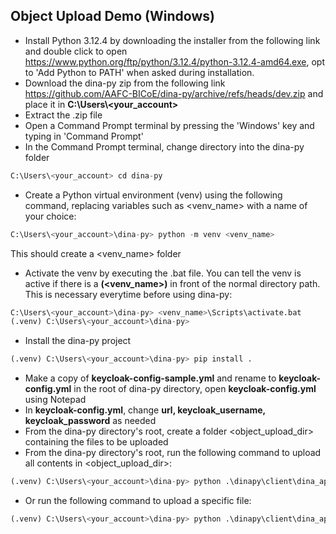 ## Object Upload Demo (Windows)

* Install Python 3.12.4 by downloading the installer from the following link and double click to open https://www.python.org/ftp/python/3.12.4/python-3.12.4-amd64.exe, opt to 'Add Python to PATH' when asked during installation.
* Download the dina-py zip from the following link https://github.com/AAFC-BICoE/dina-py/archive/refs/heads/dev.zip and place it in **C:\Users\\<your_account>**
* Extract the .zip file 
* Open a Command Prompt terminal by pressing the 'Windows' key and typing in 'Command Prompt'
* In the Command Prompt terminal, change directory into the dina-py folder
```py
C:\Users\<your_account> cd dina-py
```
* Create a Python virtual environment (venv) using the following command, replacing variables such as <venv_name> with a name of your choice:
```py
C:\Users\<your_account>\dina-py> python -m venv <venv_name>
```
This should create a <venv_name> folder
* Activate the venv by executing the .bat file. You can tell the venv is active if there is a **(<venv_name>)** in front of the normal directory path. This is necessary everytime before using dina-py:
```py
C:\Users\<your_account>\dina-py> <venv_name>\Scripts\activate.bat
(.venv) C:\Users\<your_account>\dina-py>
```
* Install the dina-py project
```py
(.venv) C:\Users\<your_account>\dina-py> pip install .
```
* Make a copy of **keycloak-config-sample.yml** and rename to **keycloak-config.yml** in the root of dina-py directory, open **keycloak-config.yml** using Notepad
* In **keycloak-config.yml**, change **url, keycloak_username, keycloak_password** as needed
* From the dina-py directory's root, create a folder <object_upload_dir> containing the files to be uploaded
* From the dina-py directory's root, run the following command to upload all contents in <object_upload_dir>:
```py
(.venv) C:\Users\<your_account>\dina-py> python .\dinapy\client\dina_api_client.py -upload_dir '<object_upload_dir>' -group <user_group>
```
* Or run the following command to upload a specific file:
```py
(.venv) C:\Users\<your_account>\dina-py> python .\dinapy\client\dina_api_client.py -upload_file '<object_upload_dir>/<file_name>' -group <user_group>
```